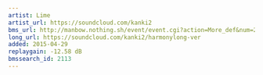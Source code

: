 ```yaml
---
artist: Lime
artist_url: https://soundcloud.com/kanki2
bms_url: http://manbow.nothing.sh/event/event.cgi?action=More_def&num=280&event=96
long_url: https://soundcloud.com/kanki2/harmonylong-ver
added: 2015-04-29
replaygain: -12.58 dB
bmssearch_id: 2113
---
```

